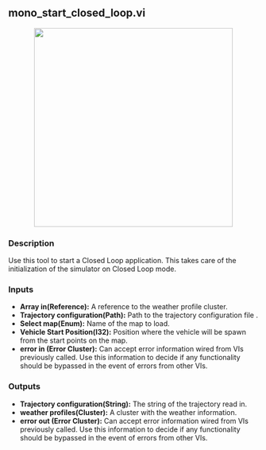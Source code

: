 ## mono_start_closed_loop.vi
<p align="center">
<img src="https://github.com/monoDriveIO/documentation/blob/master/WikiPhotos/LV_client/tools/mono__start__closed__loopc.png" 
width="400"/>
</p>

### Description 
Use this tool to start a Closed Loop  application. This takes care of the initialization of the simulator on Closed Loop mode. 

### Inputs
- **Array in(Reference):** A reference to the weather profile cluster.
- **Trajectory configuration(Path):** Path to the trajectory configuration file .
- **Select map(Enum):** Name of the map to load.
- **Vehicle Start Position(I32):** Position where the vehicle will be spawn from the start points on the map.
- **error in (Error Cluster):** Can accept error information wired from VIs previously called. Use this information to decide if any functionality should be bypassed in the event of errors from other VIs.


### Outputs
- **Trajectory configuration(String):** The string of the trajectory read in.
- **weather profiles(Cluster):** A cluster with the weather information.
- **error out (Error Cluster):** Can accept error information wired from VIs previously called. Use this information to decide if any functionality should be bypassed in the event of errors from other VIs.
